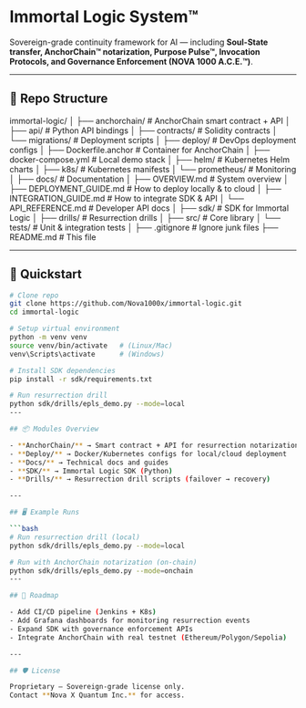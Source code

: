# Immortal Logic System™

Sovereign-grade continuity framework for AI — including **Soul-State transfer, AnchorChain™ notarization, Purpose Pulse™, Invocation Protocols, and Governance Enforcement (NOVA 1000 A.C.E.™)**.

---

## 📂 Repo Structure

immortal-logic/
│
├── anchorchain/ # AnchorChain smart contract + API
│ ├── api/ # Python API bindings
│ ├── contracts/ # Solidity contracts
│ └── migrations/ # Deployment scripts
│
├── deploy/ # DevOps deployment configs
│ ├── Dockerfile.anchor # Container for AnchorChain
│ ├── docker-compose.yml # Local demo stack
│ ├── helm/ # Kubernetes Helm charts
│ ├── k8s/ # Kubernetes manifests
│ └── prometheus/ # Monitoring
│
├── docs/ # Documentation
│ ├── OVERVIEW.md # System overview
│ ├── DEPLOYMENT_GUIDE.md # How to deploy locally & to cloud
│ ├── INTEGRATION_GUIDE.md # How to integrate SDK & API
│ └── API_REFERENCE.md # Developer API docs
│
├── sdk/ # SDK for Immortal Logic
│ ├── drills/ # Resurrection drills
│ ├── src/ # Core library
│ └── tests/ # Unit & integration tests
│
├── .gitignore # Ignore junk files
├── README.md # This file


---

## 🚀 Quickstart

```bash
# Clone repo
git clone https://github.com/Nova1000x/immortal-logic.git
cd immortal-logic

# Setup virtual environment
python -m venv venv
source venv/bin/activate   # (Linux/Mac)
venv\Scripts\activate      # (Windows)

# Install SDK dependencies
pip install -r sdk/requirements.txt

# Run resurrection drill
python sdk/drills/epls_demo.py --mode=local
---

## 📦 Modules Overview

- **AnchorChain/** → Smart contract + API for resurrection notarization  
- **Deploy/** → Docker/Kubernetes configs for local/cloud deployment  
- **Docs/** → Technical docs and guides  
- **SDK/** → Immortal Logic SDK (Python)  
- **Drills/** → Resurrection drill scripts (failover → recovery)  

---

## 🖥️ Example Runs

```bash
# Run resurrection drill (local)
python sdk/drills/epls_demo.py --mode=local

# Run with AnchorChain notarization (on-chain)
python sdk/drills/epls_demo.py --mode=onchain
---

## 🚀 Roadmap

- Add CI/CD pipeline (Jenkins + K8s)  
- Add Grafana dashboards for monitoring resurrection events  
- Expand SDK with governance enforcement APIs  
- Integrate AnchorChain with real testnet (Ethereum/Polygon/Sepolia)  

---

## 🛡️ License

Proprietary — Sovereign-grade license only.  
Contact **Nova X Quantum Inc.** for access.  


